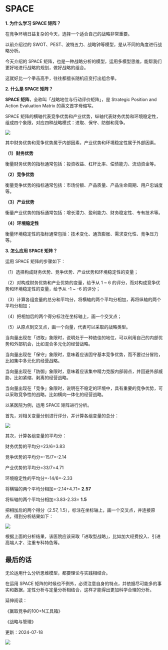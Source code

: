 # SPACE

**1. 为什么学习 SPACE 矩阵？**

在竞争环境日益复杂的今天，选择一个适合自己的战略非常重要。

以前介绍过的 SWOT、PEST、波特五力、战略钟等模型，是从不同的角度进行战略分析。

今天介绍的 SPACE 矩阵，也是一种战略分析的模型，运用多模型思维，能帮我们更好地进行战略的规划，做好战略的组合。

这就好比一个拳击高手，往往都擅长随机应变打出组合拳。

**2. 什么是 SPACE 矩阵？**

**SPACE 矩阵**，全称叫「战略地位与行动评价矩阵」，是 Strategic Position and Action Evaluation Matrix 的英文首字母缩写。

SPACE 矩阵的横轴代表竞争优势和产业优势，纵轴代表财务优势和环境稳定性，组成四个象限，对应四种战略模式：进取、保守、防御和竞争。

![](https://mmbiz.qpic.cn/mmbiz_png/giaycic3UNwo3uricjQF7sQ2taHte5x28d4mA8k3ehzibC6U1zUDWFl8kFZia1h1AfvI9VULHAUkBaPaAiamuJ2CKNZw/640?wx_fmt=png) 

其中财务优势和竞争优势属于内部因素，产业优势和环境稳定性属于外部因素。

**（1）财务优势**

衡量财务优势的指标通常包括：投资收益、杠杆比率、偿债能力、流动资金等。

**（2）竞争优势**

衡量竞争优势的指标通常包括：市场份额、产品质量、产品生命周期、用户忠诚度等。

**（3）产业优势**

衡量产业优势的指标通常包括：增长潜力、盈利能力、财务稳定性、专有技术等。

**（4）环境稳定性**

衡量环境稳定性的指标通常包括：技术变化、通货膨胀、需求变化性、竞争压力等。

**3. 怎么应用 SPACE 矩阵？**

运用 SPACE 矩阵的步骤如下：

（1）选择构成财务优势、竞争优势、产业优势和环境稳定性的变量；

（2）对构成财务优势和产业优势的变量，给予从 1 ~ 6 的评分，而对构成竞争优势和环境稳定性的变量，给予从 -1 ~ -6 的评分；

（3）计算各组变量的总分和平均分，将横轴的两个平均分相加，再将纵轴的两个平均分相加；

（4）把相加后的两个得分标注在坐标轴上，画一个交叉点；

（5）从原点到交叉点，画一个向量，代表可以采取的战略类型。

当向量出现在「进取」象限时，说明处于一种绝佳的地位，可以利用自己的内部优势和外部机会，比如混合多元化的经营战略。

当向量出现在「保守」象限时，意味着应该固守基本竞争优势，而不要过分冒险，比如集中多元化的经营战略。

当向量出现在「防御」象限时，意味着应该集中精力克服内部弱点，并回避外部威胁，比如紧缩、剥离的经营战略。

当向量出现在「竞争」象限时，说明在不稳定的环境中，具有重要的竞争优势，可以采取竞争性的战略，比如横向一体化的经营战略。

以某医院为例，运用 SPACE 矩阵进行分析。

首先，对相关变量分别进行评分，并计算各组变量的总分：

![](https://mmbiz.qpic.cn/mmbiz_png/giaycic3UNwo3uricjQF7sQ2taHte5x28d4WdE8t0lIQ9Wb1UPcq5Rnyiapc0CkgL4olMBJQ84xODR3k59z5JYyNXQ/640?wx_fmt=png) 

其次，计算各组变量的平均分：

财务优势的平均分=23/6=3.83 

竞争优势的平均分=-15/7=-2.14 

产业优势的平均分=33/7=4.71 

环境稳定性的平均分=-14/6=-2.33 

将横轴的两个平均分相加=-2.14+4.71= **2.57**

将纵轴的两个平均分相加=3.83-2.33= **1.5**

把相加后的两个得分（2.57, 1.5），标注在坐标轴上，画一个交叉点，并连接原点，得到分析结果如下：

![](https://mmbiz.qpic.cn/mmbiz_png/giaycic3UNwo3uricjQF7sQ2taHte5x28d4638KXGPcKUn8e5SgBbH27VDEAC9PdhC9axSwM9XjSGlMICcHoqYYlA/640?wx_fmt=png) 

根据上面的分析结果，该医院应该采取「进取型战略」，比如加大经费投入、引进高端人才、注重专科特色等。

## **最后的话**

无论运用什么分析思维模型，都要理论与实践相结合。

在运用 SPACE 矩阵的时候也不例外，必须注意自身的特点，并依据尽可能多的事实和数据，定性分析与定量分析相结合，这样才能得出更加科学合理的分析。

延伸阅读：

《赢取竞争的100+N工具箱》

《战略与管理》

更新：2024-07-18

![](https://visitor-badge.laobi.icu/badge?page_id=sjhfx.linji&left_text=PageViews&right_color=%2300589F)